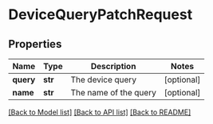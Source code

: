 # DeviceQueryPatchRequest

## Properties
Name | Type | Description | Notes
------------ | ------------- | ------------- | -------------
**query** | **str** | The device query | [optional] 
**name** | **str** | The name of the query | [optional] 

[[Back to Model list]](../README.md#documentation-for-models) [[Back to API list]](../README.md#documentation-for-api-endpoints) [[Back to README]](../README.md)



